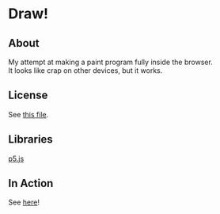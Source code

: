 # Draw!
## About
My attempt at making a paint program fully inside the browser.\
It looks like crap on other devices, but it works.
## License
See [this file](LICENSE.md).
## Libraries
[p5.js](https://p5js.org/)
## In Action
See [here](https://codedipper.github.io/draw/)!
